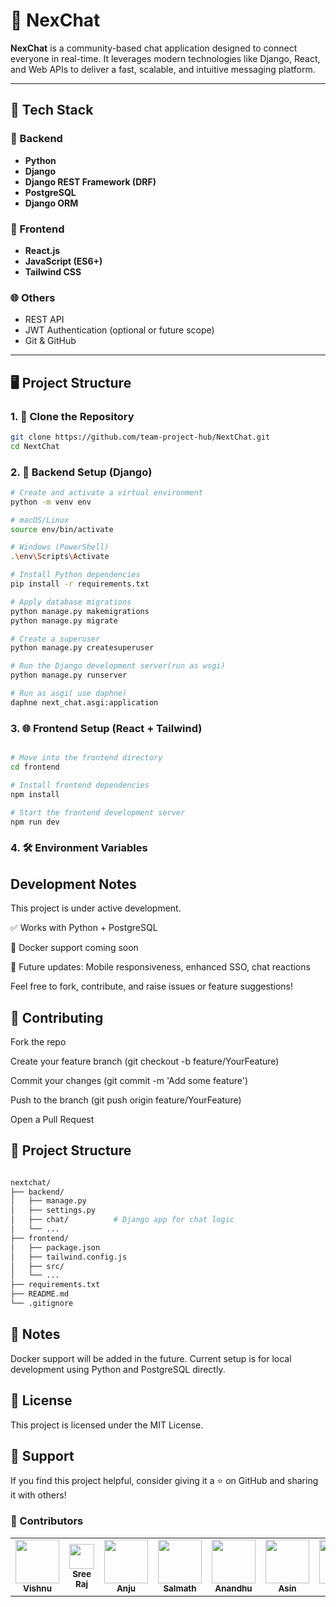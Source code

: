# 💬 NexChat

**NexChat** is a community-based chat application designed to connect everyone in real-time. It leverages modern technologies like Django, React, and Web APIs to deliver a fast, scalable, and intuitive messaging platform.

---

## 🚀 Tech Stack

### 🔧 Backend
- **Python**
- **Django**
- **Django REST Framework (DRF)**
- **PostgreSQL**
- **Django ORM**

### 🎨 Frontend
- **React.js**
- **JavaScript (ES6+)**
- **Tailwind CSS**

### 🌐 Others
- REST API
- JWT Authentication (optional or future scope)
- Git & GitHub

---

## 🖥️ Project Structure

### 1. 🚀 Clone the Repository

```bash
git clone https://github.com/team-project-hub/NextChat.git
cd NextChat
```

### 2. 🧪 Backend Setup (Django)

```bash
# Create and activate a virtual environment
python -m venv env

# macOS/Linux
source env/bin/activate

# Windows (PowerShell)
.\env\Scripts\Activate

# Install Python dependencies
pip install -r requirements.txt

# Apply database migrations
python manage.py makemigrations
python manage.py migrate

# Create a superuser
python manage.py createsuperuser

# Run the Django development server(run as wsgi)
python manage.py runserver

# Run as asgi( use daphne)
daphne next_chat.asgi:application

```

### 3. 🌐 Frontend Setup (React + Tailwind)

```bash

# Move into the frontend directory
cd frontend

# Install frontend dependencies
npm install

# Start the frontend development server
npm run dev

```

### 4. 🛠️ Environment Variables

##  Development Notes

This project is under active development.

✅ Works with Python + PostgreSQL

🐳 Docker support coming soon

📱 Future updates: Mobile responsiveness, enhanced SSO, chat reactions

Feel free to fork, contribute, and raise issues or feature suggestions!

## 🤝 Contributing

Fork the repo

Create your feature branch (git checkout -b feature/YourFeature)

Commit your changes (git commit -m 'Add some feature')

Push to the branch (git push origin feature/YourFeature)

Open a Pull Request

## 📂 Project Structure

```bash

nextchat/
├── backend/
│   ├── manage.py
│   ├── settings.py
│   ├── chat/          # Django app for chat logic
│   └── ...
├── frontend/
│   ├── package.json
│   ├── tailwind.config.js
│   ├── src/
│   └── ...
├── requirements.txt
├── README.md
└── .gitignore

```

## 📌 Notes
Docker support will be added in the future.
Current setup is for local development using Python and PostgreSQL directly.

## 📄 License
This project is licensed under the MIT License.

## 🙌 Support
If you find this project helpful, consider giving it a ⭐ on GitHub and sharing it with others!





### 👥 Contributors

<table>
  <tr>
    <td align="center">
      <a href="https://github.com/VishnuCheruvakkara">
        <img src="https://avatars.githubusercontent.com/u/132294324?v=4" width="70" height="70"><br />
        <sub><b>Vishnu</b></sub>
      </a>
    </td>
    <td align="center">
      <a href="https://github.com/srreeraj">
        <img src="https://avatars.githubusercontent.com/u/126603233?v=4" width="40" height="40"><br />
        <sub><b>Sree Raj</b></sub>
      </a>
    </td>
    <td align="center">
      <a href="https://github.com/ANJU-M-VENUGOPAL">
        <img src="https://avatars.githubusercontent.com/u/149453966?v=4" width="70" height="70"><br />
        <sub><b>Anju</b></sub>
      </a>
    </td>
    <td align="center">
      <a href="https://github.com/charlie-username">
        <img src="https://avatars.githubusercontent.com/u/0?v=4" width="70" height="70"><br />
        <sub><b>Salmath</b></sub>
      </a>
    </td>
    <td align="center">
      <a href="https://github.com/orgs/team-project-hub/people/AnandhuShibu">
        <img src="https://avatars.githubusercontent.com/u/170908818?v=4" width="70" height="70"><br />
        <sub><b>Anandhu</b></sub>
      </a>
    </td>
    <td align="center">
      <a href="https://github.com/ASIN-HARSHANA">
        <img src="https://avatars.githubusercontent.com/u/168712590?v=4" width="70" height="70"><br />
        <sub><b>Asin</b></sub>
      </a>
    </td>
    <td align="center">
      <a href="#">
        <img src="https://avatars.githubusercontent.com/u/0?v=4" width="70" height="70"><br />
        <sub><b>Anu</b></sub>
      </a>
    </td>
  </tr>
</table>




